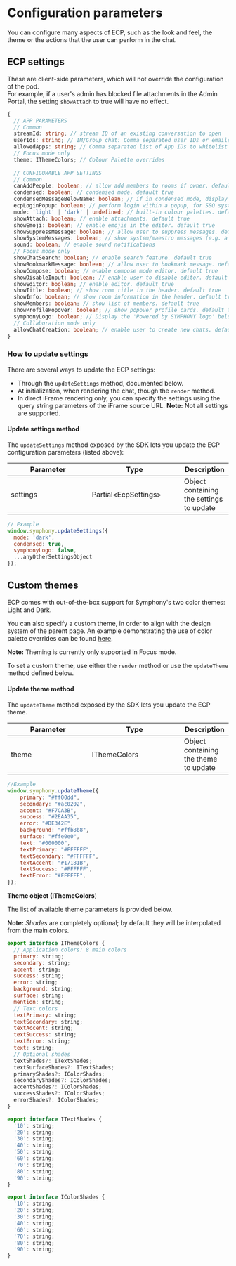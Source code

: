 # Configuration parameters

You can configure many aspects of ECP, such as the look and feel, the theme or the actions that the user can perform in the chat.

## ECP settings

These are client-side parameters, which will not override the configuration of the pod. \
For example, if a user's admin has blocked file attachments in the Admin Portal, the setting `showAttach` to true will have no effect.

```typescript
{
  // APP PARAMETERS
  // Common
  streamId: string; // stream ID of an existing conversation to open
  userIds: string; // IM/Group chat: Comma separated user IDs or emails (or both)
  allowedApps: string; // Comma separated list of App IDs to whitelist
  // Focus mode only  
  theme: IThemeColors; // Colour Palette overrides
  
  // CONFIGURABLE APP SETTINGS
  // Common
  canAddPeople: boolean; // allow add members to rooms if owner. default false
  condensed: boolean; // condensed mode. default true
  condensedMessageBelowName: boolean; // if in condensed mode, display message below or next to name. default true (below)
  ecpLoginPopup: boolean; // perform login within a popup, for SSO systems that refuse iframe integration. default false
  mode: 'light' | 'dark' | undefined; // built-in colour palettes. default light
  showAttach: boolean; // enable attachments. default true
  showEmoji: boolean; // enable emojis in the editor. default true
  showSuppressMessage: boolean; // allow user to suppress messages. default true
  showSystemMessages: boolean; // show system/maestro messages (e.g. a user joined room). default false
  sound: boolean; // enable sound notifications
  // Focus mode only
  showChatSearch: boolean; // enable search feature. default true
  showBookmarkMessage: boolean; // allow user to bookmark message. default true
  showCompose: boolean; // enable compose mode editor. default true
  showDisableInput: boolean; // enable user to disable editor. default true
  showEditor: boolean; // enable editor. default true
  showTitle: boolean; // show room title in the header. default true
  showInfo: boolean; // show room information in the header. default true
  showMembers: boolean; // show list of members. default true
  showProfilePopover: boolean; // show popover profile cards. default true
  symphonyLogo: boolean; // Display the 'Powered by SYMPHONY logo' below ECP chats. default true
  // Collaboration mode only
  allowChatCreation: boolean; // enable user to create new chats. default false
}
```

### How to update settings

There are several ways to update the ECP settings:

* Through the `updateSettings` method, documented below.
* At initialization, when rendering the chat, though the `render` method.
* In direct iFrame rendering only, you can specify the settings using the query string parameters of the iFrame source URL. **Note:** Not all settings are supported.

#### Update settings method

The `updateSettings` method exposed by the SDK lets you update the ECP configuration parameters (listed above):

<table><thead><tr><th width="168.4465408805031">Parameter</th><th width="194">Type</th><th>Description</th></tr></thead><tbody><tr><td>settings</td><td>Partial&#x3C;EcpSettings></td><td>Object containing the settings to update</td></tr></tbody></table>

```javascript
// Example
window.symphony.updateSettings({
  mode: 'dark',
  condensed: true,
  symphonyLogo: false,
  ...anyOtherSettingsObject 
});
```

## Custom themes

ECP comes with out-of-the-box support for Symphony's two color themes: Light and Dark.&#x20;

You can also specify a custom theme, in order to align with the design system of the parent page. An example demonstrating the use of color palette overrides can be found [here](https://github.com/SymphonyPlatformSolutions/ecp-examples/blob/master/SimpleExamples/src/index-theme.html).

**Note:** Theming is currently only supported in Focus mode.

To set a custom theme, use either the `render` method or use the `updateTheme` method defined below.

#### Update theme method

The `updateTheme` method exposed by the SDK lets you update the ECP theme.

<table><thead><tr><th width="168.4465408805031">Parameter</th><th width="194">Type</th><th>Description</th></tr></thead><tbody><tr><td>theme</td><td>IThemeColors</td><td>Object containing the theme to update</td></tr></tbody></table>

```javascript
//Example
window.symphony.updateTheme({
    primary: "#ff00dd",
    secondary: "#ac0202",
    accent: "#F7CA3B",
    success: "#2EAA35",
    error: "#DE342E",
    background: "#ffb8b8",
    surface: "#ffe0e0",
    text: "#000000",
    textPrimary: "#FFFFFF",
    textSecondary: "#FFFFFF",
    textAccent: "#17181B",
    textSuccess: "#FFFFFF",
    textError: "#FFFFFF",
});
```

**Theme object (IThemeColors**)

The list of available theme parameters is provided below.

**Note:** _Shades_ are completely optional; by default they will be interpolated from the main colors.

```javascript
export interface IThemeColors {
  // Application colors: 8 main colors
  primary: string;
  secondary: string;
  accent: string;
  success: string;
  error: string;
  background: string;
  surface: string;
  mention: string;
  // Text colors
  textPrimary: string;
  textSecondary: string;
  textAccent: string;
  textSuccess: string;
  textError: string;
  text: string;
  // Optional shades
  textShades?: ITextShades;
  textSurfaceShades?: ITextShades;
  primaryShades?: IColorShades;
  secondaryShades?: IColorShades;
  accentShades?: IColorShades;
  successShades?: IColorShades;
  errorShades?: IColorShades;
}

export interface ITextShades {
  '10': string;
  '20': string;
  '30': string;
  '40': string;
  '50': string;
  '60': string;
  '70': string;
  '80': string;
  '90': string;
}

export interface IColorShades {
  '10': string;
  '20': string;
  '30': string;
  '40': string;
  '60': string;
  '70': string;
  '80': string;
  '90': string;
}
```
